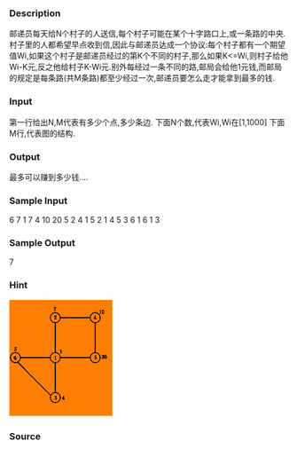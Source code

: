 
### Description
邮递员每天给N个村子的人送信,每个村子可能在某个十字路口上,或一条路的中央.
村子里的人都希望早点收到信,因此与邮递员达成一个协议:每个村子都有一个期望值Wi,如果这个村子是邮递员经过的第K个不同的村子,那么如果K<=Wi,则村子给他Wi-K元,反之他给村子K-Wi元.别外每经过一条不同的路,邮局会给他1元钱,而邮局的规定是每条路(共M条路)都至少经过一次,邮递员要怎么走才能拿到最多的钱.
### Input
第一行给出N,M代表有多少个点,多少条边.
下面N个数,代表Wi,Wi在[1,1000]
下面M行,代表图的结构.
### Output
最多可以赚到多少钱....
### Sample Input
6 7
1
7
4
10
20
5
2 4
1 5
2 1
4 5
3 6
1 6
1 3
### Sample Output
7
### Hint
![](/JudgeOnline/images/1379.jpg)


### Source
